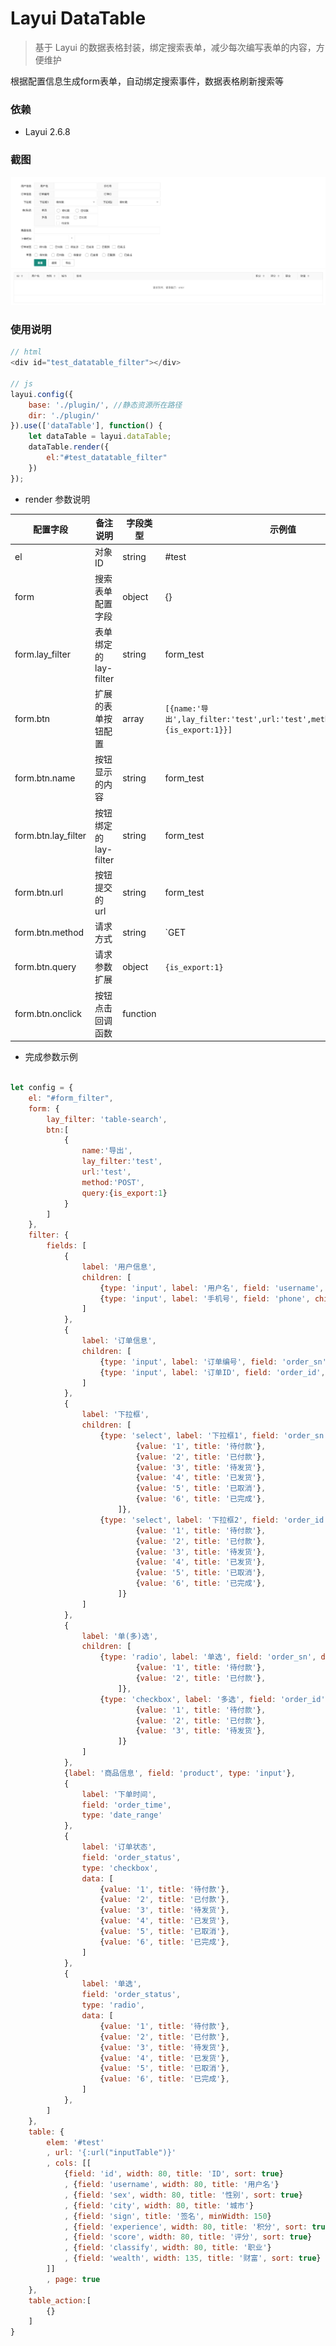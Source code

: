 # Layui DataTable 

> 基于 Layui 的数据表格封装，绑定搜索表单，减少每次编写表单的内容，方便维护

根据配置信息生成form表单，自动绑定搜索事件，数据表格刷新搜索等

### 依赖

- Layui 2.6.8

### 截图

![截图示例](./images/demo_datatable.png)

### 使用说明

```js
// html 
<div id="test_datatable_filter"></div>

// js
layui.config({
    base: './plugin/', //静态资源所在路径
    dir: './plugin/'
}).use(['dataTable'], function() {
    let dataTable = layui.dataTable;
    dataTable.render({
        el:"#test_datatable_filter"
    })
});

```


- render 参数说明

| 配置字段 | 备注说明     | 字段类型 | 示例值  |
|------|----------|----|----|
| el | 对象ID | string | #test |
| form | 搜索表单配置字段 | object | {} |
| form.lay_filter | 表单绑定的lay-filter | string | form_test |
| form.btn | 扩展的表单按钮配置 | array | `[{name:'导出',lay_filter:'test',url:'test',method:'POST',query:{is_export:1}}]`|
| form.btn.name | 按钮显示的内容 | string | form_test |
| form.btn.lay_filter | 按钮绑定的lay-filter | string | form_test |
| form.btn.url | 按钮提交的url | string | form_test |
| form.btn.method | 请求方式 | string | `GET|POST` |
| form.btn.query | 请求参数扩展 | object | `{is_export:1}` |
| form.btn.onclick | 按钮点击回调函数 | function |  |

- 完成参数示例

```js

let config = {
    el: "#form_filter",
    form: {
        lay_filter: 'table-search',
        btn:[
            {
                name:'导出',
                lay_filter:'test',
                url:'test',
                method:'POST',
                query:{is_export:1}
            }
        ]
    },
    filter: {
        fields: [
            {
                label: '用户信息',
                children: [
                    {type: 'input', label: '用户名', field: 'username', children: []},
                    {type: 'input', label: '手机号', field: 'phone', children: []}
                ]
            },
            {
                label: '订单信息',
                children: [
                    {type: 'input', label: '订单编号', field: 'order_sn', children: []},
                    {type: 'input', label: '订单ID', field: 'order_id', children: []}
                ]
            },
            {
                label: '下拉框',
                children: [
                    {type: 'select', label: '下拉框1', field: 'order_sn', data: [
                            {value: '1', title: '待付款'},
                            {value: '2', title: '已付款'},
                            {value: '3', title: '待发货'},
                            {value: '4', title: '已发货'},
                            {value: '5', title: '已取消'},
                            {value: '6', title: '已完成'},
                        ]},
                    {type: 'select', label: '下拉框2', field: 'order_id', data: [
                            {value: '1', title: '待付款'},
                            {value: '2', title: '已付款'},
                            {value: '3', title: '待发货'},
                            {value: '4', title: '已发货'},
                            {value: '5', title: '已取消'},
                            {value: '6', title: '已完成'},
                        ]}
                ]
            },
            {
                label: '单(多)选',
                children: [
                    {type: 'radio', label: '单选', field: 'order_sn', data: [
                            {value: '1', title: '待付款'},
                            {value: '2', title: '已付款'},
                        ]},
                    {type: 'checkbox', label: '多选', field: 'order_id', data: [
                            {value: '1', title: '待付款'},
                            {value: '2', title: '已付款'},
                            {value: '3', title: '待发货'},
                        ]}
                ]
            },
            {label: '商品信息', field: 'product', type: 'input'},
            {
                label: '下单时间',
                field: 'order_time',
                type: 'date_range'
            },
            {
                label: '订单状态',
                field: 'order_status',
                type: 'checkbox',
                data: [
                    {value: '1', title: '待付款'},
                    {value: '2', title: '已付款'},
                    {value: '3', title: '待发货'},
                    {value: '4', title: '已发货'},
                    {value: '5', title: '已取消'},
                    {value: '6', title: '已完成'},
                ]
            },
            {
                label: '单选',
                field: 'order_status',
                type: 'radio',
                data: [
                    {value: '1', title: '待付款'},
                    {value: '2', title: '已付款'},
                    {value: '3', title: '待发货'},
                    {value: '4', title: '已发货'},
                    {value: '5', title: '已取消'},
                    {value: '6', title: '已完成'},
                ]
            },
        ]
    },
    table: {
        elem: '#test'
        , url: '{:url("inputTable")}'
        , cols: [[
            {field: 'id', width: 80, title: 'ID', sort: true}
            , {field: 'username', width: 80, title: '用户名'}
            , {field: 'sex', width: 80, title: '性别', sort: true}
            , {field: 'city', width: 80, title: '城市'}
            , {field: 'sign', title: '签名', minWidth: 150}
            , {field: 'experience', width: 80, title: '积分', sort: true}
            , {field: 'score', width: 80, title: '评分', sort: true}
            , {field: 'classify', width: 80, title: '职业'}
            , {field: 'wealth', width: 135, title: '财富', sort: true}
        ]]
        , page: true
    },
    table_action:[
        {}
    ]
}

```